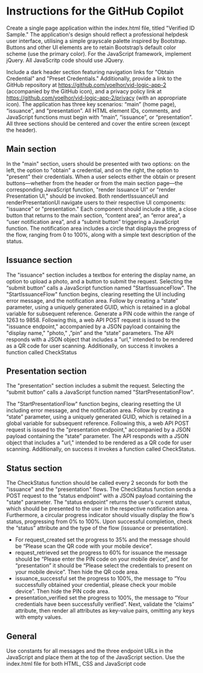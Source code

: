 # Instructions for the GitHub Copilot

Create a single page application within the index.html file, titled "Verified ID Sample." The application's design should reflect a professional helpdesk user interface, utilising a simple grayscale palette inspired by Bootstrap. Buttons and other UI elements are to retain Bootstrap’s default color scheme (use the primary color). For the JavaScript framework, implement jQuery. All JavaScritp code should use JQuery.

Include a dark header section featuring navigation links for "Obtain Credential" and "Preset Credentials." Additionally, provide a link to the GitHub repository at https://github.com/yoelhor/vid-logic-app-2 (accompanied by the GitHub icon), and a privacy policy link at https://github.com/yoelhor/vid-logic-app-2/privacy (with an appropriate icon).
The application has three key scenarios: “main” (home page), “issuance”, and “presentation”. All HTML element IDs, comments, and JavaScript functions must begin with “main”, “issuance”, or “presentation”. All three sections should be centered and cover the entire screen (except the header).

## Main section

In the "main" section, users should be presented with two options: on the left, the option to "obtain" a credential, and on the right, the option to "present" their credentials. When a user selects either the obtain or present buttons—whether from the header or from the main section page—the corresponding JavaScript function, "render Issuance UI" or "render Presentation UI," should be invoked.
Both rendertIssuanceUI and renderPresentationUI navigate users to their respective UI components: "issuance" or "presentation." Each component should include a title, a close button that returns to the main section, “content area”, an “error area”, a “user notification area”, and a “submit button” triggering a JavaScript function. The notification area includes a circle that displays the progress of the flow, ranging from 0 to 100%, along with a simple text description of the status.

## Issuance section

The "issuance" section includes a textbox for entering the display name, an option to upload a photo, and a button to submit the request. Selecting the “submit button” calls a JavaScript function named "StartIssuanceFlow".
The "StartIssuanceFlow" function begins, clearing resetting the UI including error message, and the notification area. Follow by creating a “state” parameter, using a uniquely generated GUID, which is retained in a global variable for subsequent reference. Generate a PIN code within the range of 1263 to 9858. Following this, a web API POST request is issued to the "issuance endpoint," accompanied by a JSON payload containing the "display name," "photo," ,”pin” and the “state” parameters. 
The API responds with a JSON object that includes a "url," intended to be rendered as a QR code for user scanning. Additionally, on success it invokes a function called CheckStatus

## Presentation section

The "presentation" section includes a submit the request. Selecting the “submit button” calls a JavaScript function named "StartPresentationFlow".

The "StartPresentationFlow" function begins, clearing resetting the UI including error message, and the notification area. Follow by creating a “state” parameter, using a uniquely generated GUID, which is retained in a global variable for subsequent reference. Following this, a web API POST request is issued to the "presentation endpoint," accompanied by a JSON payload containing the “state” parameter. 
The API responds with a JSON object that includes a "url," intended to be rendered as a QR code for user scanning. Additionally, on success it invokes a function called CheckStatus.

## Status section

The CheckStatus function should be called every 2 seconds for both the "issuance" and the "presentation" flows.
The CheckStatus function sends a POST request to the “status endpoint” with a JSON payload containing the "state" parameter. The “status endpoint” returns the user's current status, which should be presented to the user in the respective notification area. Furthermore, a circular progress indicator should visually display the flow's status, progressing from 0% to 100%.
Upon successful completion, check the “status” attribute and the type of the flow (issuance or presentation).
 
- For request_created set the progress to 35% and the message should be “Please scan the QR code with your mobile device”.
- request_retrieved set the progress to 60% for issuance the message should be “Please enter the PIN code on your mobile device”, and for “presentation” it should be “Please select the credentials to present on your mobile device”. Then hide the QR code area.
- issuance_successful set the progress to 100%, the message to “You successfully obtained your credential, please check your mobile device”. Then hide the PIN code area. 
- presentation_verified set the progress to 100%, the message to “Your credentials have been successfully verified”. Next, validate the “claims” attribute, then render all attributes as key-value pairs, omitting any keys with empty values.

## General

Use constants for all messages and the three endpoint URLs in the JavaScript and place them at the top of the JavaScript section.
Use the index.html file for both HTML, CSS and JavaScript code

